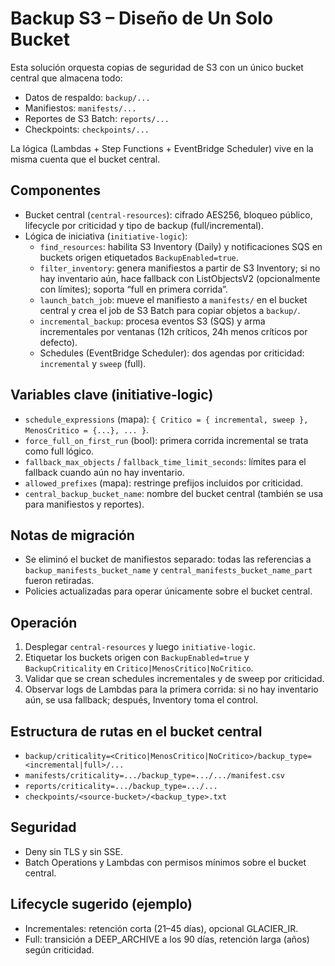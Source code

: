 # Backup S3 – Diseño de Un Solo Bucket

Esta solución orquesta copias de seguridad de S3 con un único bucket central que almacena todo:

- Datos de respaldo: `backup/...`
- Manifiestos: `manifests/...`
- Reportes de S3 Batch: `reports/...`
- Checkpoints: `checkpoints/...`

La lógica (Lambdas + Step Functions + EventBridge Scheduler) vive en la misma cuenta que el bucket central.

## Componentes

- Bucket central (`central-resources`): cifrado AES256, bloqueo público, lifecycle por criticidad y tipo de backup (full/incremental).
- Lógica de iniciativa (`initiative-logic`):
  - `find_resources`: habilita S3 Inventory (Daily) y notificaciones SQS en buckets origen etiquetados `BackupEnabled=true`.
  - `filter_inventory`: genera manifiestos a partir de S3 Inventory; si no hay inventario aún, hace fallback con ListObjectsV2 (opcionalmente con límites); soporta “full en primera corrida”.
  - `launch_batch_job`: mueve el manifiesto a `manifests/` en el bucket central y crea el job de S3 Batch para copiar objetos a `backup/`.
  - `incremental_backup`: procesa eventos S3 (SQS) y arma incrementales por ventanas (12h críticos, 24h menos críticos por defecto).
  - Schedules (EventBridge Scheduler): dos agendas por criticidad: `incremental` y `sweep` (full).

## Variables clave (initiative-logic)

- `schedule_expressions` (mapa): `{ Critico = { incremental, sweep }, MenosCritico = {...}, ... }`.
- `force_full_on_first_run` (bool): primera corrida incremental se trata como full lógico.
- `fallback_max_objects` / `fallback_time_limit_seconds`: límites para el fallback cuando aún no hay inventario.
- `allowed_prefixes` (mapa): restringe prefijos incluidos por criticidad.
- `central_backup_bucket_name`: nombre del bucket central (también se usa para manifiestos y reportes).

## Notas de migración

- Se eliminó el bucket de manifiestos separado: todas las referencias a `backup_manifests_bucket_name` y `central_manifests_bucket_name_part` fueron retiradas.
- Policies actualizadas para operar únicamente sobre el bucket central.

## Operación

1) Desplegar `central-resources` y luego `initiative-logic`.
2) Etiquetar los buckets origen con `BackupEnabled=true` y `BackupCriticality` en `Critico|MenosCritico|NoCritico`.
3) Validar que se crean schedules incrementales y de sweep por criticidad.
4) Observar logs de Lambdas para la primera corrida: si no hay inventario aún, se usa fallback; después, Inventory toma el control.

## Estructura de rutas en el bucket central

- `backup/criticality=<Critico|MenosCritico|NoCritico>/backup_type=<incremental|full>/...`
- `manifests/criticality=.../backup_type=.../.../manifest.csv`
- `reports/criticality=.../backup_type=.../...`
- `checkpoints/<source-bucket>/<backup_type>.txt`

## Seguridad

- Deny sin TLS y sin SSE.
- Batch Operations y Lambdas con permisos mínimos sobre el bucket central.

## Lifecycle sugerido (ejemplo)

- Incrementales: retención corta (21–45 días), opcional GLACIER_IR.
- Full: transición a DEEP_ARCHIVE a los 90 días, retención larga (años) según criticidad.
